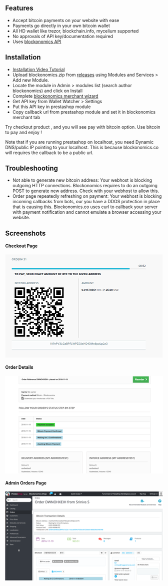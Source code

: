 Features
--------
- Accept bitcoin payments on your website with ease
- Payments go directly in your own bitcoin wallet
- All HD wallet like trezor, blockchain.info, mycelium supported
- No approvals of API key/documentation required
- Uses [blockonomics API](https://www.blockonomics.co/views/api.html)


Installation
-----------------
- [Installation Video Tutorial](https://www.youtube.com/watch?v=NlfsejbkLNk)
- Upload blockonomics.zip from [releases](https://github.com/blockonomics/prestashop-plugin/releases) using Modules and Services > Add new Module.
- Locate the module in Admin > modules list (search author blockonomics) and click on Install
- Complete [blockonomics merchant wizard](https://www.blockonomics.co/merchants) 
- Get API key from Wallet Watcher > Settings
- Put this API key in prestashop module 
- Copy callback url from prestashop module and set it in blockonomics merchant tab


Try checkout product , and you will see pay with bitcoin option.
Use bitcoin to pay and enjoy !

Note that if you are running prestashop on localhost, you need Dynamic DNS/public IP pointing to your localhost.
This is because blockonomics.co will requires the callback to be a public url.


Troubleshooting
-----------------
- Not able to generate new bitcoin address: Your webhost is blocking outgoing HTTP connections. Blockonomics requires to do an outgoing POST to generate new address. Check with your webhost to allow this.
- Order page repeatedly refreshing on payment: Your webhost is blocking incoming callbacks from bots, our you have a DDOS protection in place that is causing this. Blockonomics.co uses curl to callback your server with payment notification and cannot emulate a browser accessing your website.


Screenshots
-----------------
#### Checkout Page 
![checkout page](views/img/screenshot-3.png)
#### Order Details 
![order details](views/img/screenshot-2.png)
#### Admin Orders Page 
![admin orders page](views/img/screenshot-1.png)
